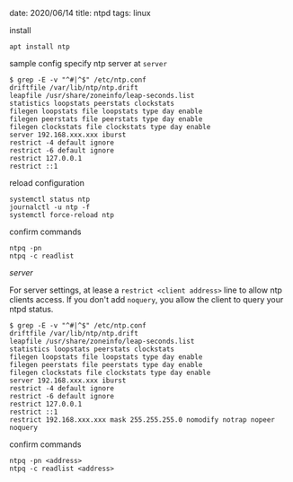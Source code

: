 date: 2020/06/14
title: ntpd
tags: linux

install

	apt install ntp

sample config
specify ntp server at `server`

	$ grep -E -v "^#|^$" /etc/ntp.conf
	driftfile /var/lib/ntp/ntp.drift
	leapfile /usr/share/zoneinfo/leap-seconds.list
	statistics loopstats peerstats clockstats
	filegen loopstats file loopstats type day enable
	filegen peerstats file peerstats type day enable
	filegen clockstats file clockstats type day enable
	server 192.168.xxx.xxx iburst
	restrict -4 default ignore
	restrict -6 default ignore
	restrict 127.0.0.1
	restrict ::1

reload configuration

	systemctl status ntp
	journalctl -u ntp -f
	systemctl force-reload ntp

confirm commands

	ntpq -pn
	ntpq -c readlist

*server*

For server settings, at lease a `restrict <client address>` line to allow ntp clients access.
If you don't add `noquery`, you allow the client to query your ntpd status.

	$ grep -E -v "^#|^$" /etc/ntp.conf
	driftfile /var/lib/ntp/ntp.drift
	leapfile /usr/share/zoneinfo/leap-seconds.list
	statistics loopstats peerstats clockstats
	filegen loopstats file loopstats type day enable
	filegen peerstats file peerstats type day enable
	filegen clockstats file clockstats type day enable
	server 192.168.xxx.xxx iburst
	restrict -4 default ignore
	restrict -6 default ignore
	restrict 127.0.0.1
	restrict ::1
	restrict 192.168.xxx.xxx mask 255.255.255.0 nomodify notrap nopeer noquery


confirm commands

	ntpq -pn <address>
	ntpq -c readlist <address>

